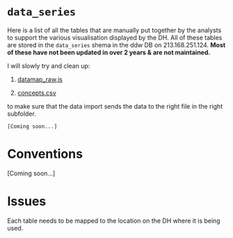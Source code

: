 # `data_series`

Here is a list of all the tables that are manually put together by the analysts to support the various visualisation displayed by the DH.
All of these tables are stored in the `data_series` shema in the ddw DB on 213.168.251.124. **Most of these have not been updated in over 2 years & are not maintained.**

I will slowly try and clean up:

1) [datamap_raw.js](https://github.com/devinit/digital-platform/blob/development/nodejs/js/datamap_raw.js)

2) [concepts.csv](https://github.com/devinit/digital-platform/blob/development/concepts.csv)

to make sure that the data import sends the data to the right file in the right subfolder.

```
[Coming soon...]
```

# Conventions

[Coming soon...]

# Issues

Each table needs to be mapped to the location on the DH where it is being used.
